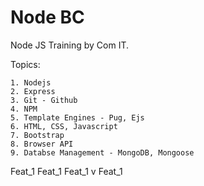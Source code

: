 # Node BC
Node JS Training by Com IT.

Topics:

    1. Nodejs
    2. Express
    3. Git - Github
    4. NPM
    5. Template Engines - Pug, Ejs
    6. HTML, CSS, Javascript
    7. Bootstrap
    8. Browser API
    9. Databse Management - MongoDB, Mongoose

Feat_1
Feat_1
Feat_1
v
Feat_1




